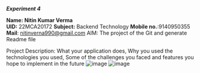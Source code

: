 ***Experiment 4***

**Name: Nitin Kumar Verma**            
**UID:** 22MCA20172
**Subject:** Backend Technology
**Mobile no.**:9140950355
**Mail**: nitinverna990@gmail.com
AIM: The project of the Git and generate Readme file

Project Description: 
What your application does,
Why you used the technologies you used,
Some of the challenges you faced and features you hope to implement in the future
![image](https://github.com/Nitinverna/nitin/assets/118727410/05e84d05-f53c-4cb6-8d1b-3ce35717ee05)
![image](https://github.com/Nitinverna/nitin/assets/118727410/9315ffb9-fa48-4f99-8b1d-439a5493070e)




